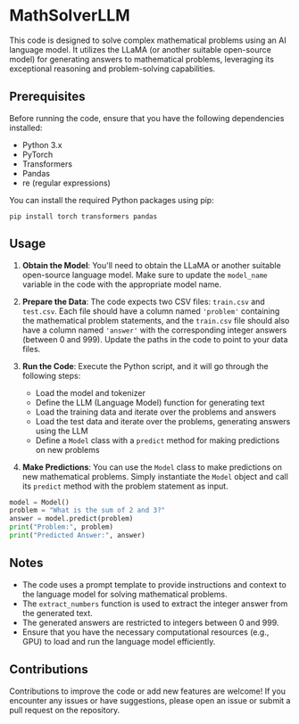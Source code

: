 # MathSolverLLM

This code is designed to solve complex mathematical problems using an AI language model. It utilizes the LLaMA (or another suitable open-source model) for generating answers to mathematical problems, leveraging its exceptional reasoning and problem-solving capabilities.

## Prerequisites

Before running the code, ensure that you have the following dependencies installed:

- Python 3.x
- PyTorch
- Transformers
- Pandas
- re (regular expressions)

You can install the required Python packages using pip:

```
pip install torch transformers pandas
```

## Usage

1. **Obtain the Model**: You'll need to obtain the LLaMA or another suitable open-source language model. Make sure to update the `model_name` variable in the code with the appropriate model name.

2. **Prepare the Data**: The code expects two CSV files: `train.csv` and `test.csv`. Each file should have a column named `'problem'` containing the mathematical problem statements, and the `train.csv` file should also have a column named `'answer'` with the corresponding integer answers (between 0 and 999). Update the paths in the code to point to your data files.

3. **Run the Code**: Execute the Python script, and it will go through the following steps:
   - Load the model and tokenizer
   - Define the LLM (Language Model) function for generating text
   - Load the training data and iterate over the problems and answers
   - Load the test data and iterate over the problems, generating answers using the LLM
   - Define a `Model` class with a `predict` method for making predictions on new problems

4. **Make Predictions**: You can use the `Model` class to make predictions on new mathematical problems. Simply instantiate the `Model` object and call its `predict` method with the problem statement as input.

```python
model = Model()
problem = "What is the sum of 2 and 3?"
answer = model.predict(problem)
print("Problem:", problem)
print("Predicted Answer:", answer)
```

## Notes

- The code uses a prompt template to provide instructions and context to the language model for solving mathematical problems.
- The `extract_numbers` function is used to extract the integer answer from the generated text.
- The generated answers are restricted to integers between 0 and 999.
- Ensure that you have the necessary computational resources (e.g., GPU) to load and run the language model efficiently.

## Contributions

Contributions to improve the code or add new features are welcome! If you encounter any issues or have suggestions, please open an issue or submit a pull request on the repository.
